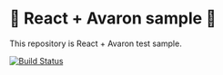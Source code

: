 # 🚀 React + Avaron sample 🚀 

This repository is React + Avaron test sample.

[![Build Status](https://travis-ci.org/bokuweb/react-avaron-regression-test-sample.svg?branch=master)](https://travis-ci.org/bokuweb/react-avaron-regression-test-sample)


